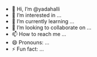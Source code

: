 - 👋 Hi, I’m @yadahalli
- 👀 I’m interested in ...
- 🌱 I’m currently learning ...
- 💞️ I’m looking to collaborate on ...
- 📫 How to reach me ...
- 😄 Pronouns: ...
- ⚡ Fun fact: ...

<!---
yadahalli/yadahalli is a ✨ special ✨ repository because its `README.md` (this file) appears on your GitHub profile.
You can click the Preview link to take a look at your changes.
--->
